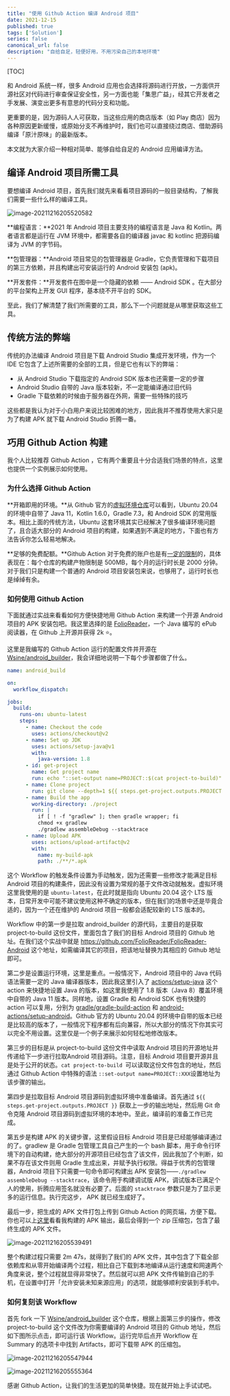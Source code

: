 ```yaml
---
title: "使用 Github Action 编译 Android 项目"
date: 2021-12-15
published: true
tags: ['Solution']
series: false
canonical_url: false
description: "自给自足，轻便好用，不用污染自己的本地环境"
---
```


[TOC]

和 Android 系统一样，很多 Android 应用也会选择将源码进行开放，一方面供开源社区对代码进行审查保证安全性，另一方面也能「集思广益」，经其它开发者之手发展、演变出更多有意思的代码分支和功能。

更重要的是，因为源码人人可获取，当这些应用的商店版本（如 Play 商店）因为各种原因更新缓慢，或原始分支不再维护时，我们也可以直接绕过商店、借助源码编译「原汁原味」的最新版本。

本文就为大家介绍一种相对简单、能够自给自足的 Android 应用编译方法。



## 编译 Android 项目所需工具

要想编译 Android 项目，首先我们就先来看看项目源码的一般目录结构，了解我们需要一些什么样的编译工具。

![image-20211216205520582](https://image.wsine.top/e290608b0930f14d4801fd8aaa7341fb.png)

**编程语言：**2021 年 Android 项目主要支持的编程语言是 Java 和 Kotlin。两者语言都是运行在 JVM 环境中，都需要各自的编译器 javac 和 kotlinc 把源码编译为 JVM 的字节码。

**包管理器：**Android 项目常见的包管理器是 Gradle，它负责管理和下载项目的第三方依赖，并且构建出可安装运行的 Android 安装包 (apk)。

**开发套件：**开发套件在图中是一个隐藏的依赖 —— Android SDK 。在大部分的平台架构上开发 GUI 程序，基本绕不开平台的 SDK。

至此，我们了解清楚了我们所需要的工具，那么下一个问题就是从哪里获取这些工具。

## 传统方法的弊端

传统的办法编译 Android 项目是下载 Android Studio 集成开发环境，作为一个 IDE 它包含了上述所需要的全部的工具，但是它也有以下的弊端：

- 从 Android Studio 下载指定的 Android SDK 版本也还需要一定的步骤
- Android Studio 自带的 Java 版本较新，不一定能编译通过旧代码
- Gradle 下载依赖的时候由于服务器在外网，需要一些特殊的技巧

这些都是我认为对于小白用户来说比较困难的地方，因此我并不推荐使用大家只是为了构建 APK 就下载 Android Studio 折腾一番。

## 巧用 Github Action 构建

我个人比较推荐 Github Action ，它有两个重要且十分合适我们场景的特点，这里也提供一个实例展示如何使用。

### 为什么选择 Github Action

**开箱即用的环境。**从 Github 官方的[虚拟环境仓库](https://github.com/actions/virtual-environments/blob/main/images/linux/Ubuntu2004-README.md)可以看到，Ubuntu 20.04 的环境中自带了 Java 11，Kotlin 1.6.0，Gradle 7.3，和 Android SDK 的常用版本。相比上面的传统方法，Ubuntu 这套环境其实已经解决了很多编译环境问题了，且合适大部分的 Android 项目的构建，如果遇到不满足的地方，下面也有方法告诉你怎么轻易地解决。

**足够的免费配额。**Github Action 对于免费的账户也是有[一定的限制](https://docs.github.com/en/billing/managing-billing-for-github-actions/about-billing-for-github-actions)的，具体表现在：每个仓库的构建产物限制是 500MB，每个月的运行时长是 2000 分钟。对于我们只是构建一个普通的 Android 项目安装包来说，也够用了，运行时长也是绰绰有余。

### 如何使用 Github Action

下面就通过实战来看看如何方便快捷地用 Github Action 来构建一个开源 Android 项目的 APK 安装包吧。我这里选择的是 [FolioReader](https://github.com/FolioReader/FolioReader-Android)，一个 Java 编写的 ePub 阅读器，在 Github 上开源并获得 2k ⭐。

这里是我编写的 Github Action 运行的配置文件并开源在 [Wsine/android_builder](https://github.com/Wsine/android_builder/blob/main/.github/workflows/build.yaml)，我会详细地说明一下每个步骤都做了什么。

```YAML
name: android_build

on:
  workflow_dispatch:

jobs:
  build:
    runs-on: ubuntu-latest
    steps:
      - name: Checkout the code
        uses: actions/checkout@v2
      - name: Set up JDK
        uses: actions/setup-java@v1
        with:
          java-version: 1.8
      - id: get-project
        name: Get project name
        run: echo "::set-output name=PROJECT::$(cat project-to-build)"
      - name: Clone project
        run: git clone --depth=1 ${{ steps.get-project.outputs.PROJECT }} project
      - name: Build the app
        working-directory: ./project
        run: |
          if [ ! -f "gradlew" ]; then gradle wrapper; fi
          chmod +x gradlew
          ./gradlew assembleDebug --stacktrace
      - name: Upload APK
        uses: actions/upload-artifact@v2
        with:
          name: my-build-apk
          path: ./**/*.apk
```

这个 Workflow 的触发条件设置为手动触发，因为还需要一些修改才能满足目标 Android 项目的构建条件，因此没有设置为常规的基于文件改动就触发。虚拟环境这里我使用的是 `ubuntu-latest`，在此时就是指向 Ubuntu 20.04 这个 LTS 版本，日常开发中可能不建议使用这种不确定的版本，但在我们的场景中还是毕竟合适的，因为一个还在维护的 Android 项目一般都会适配较新的 LTS 版本的。

Workflow 中的第一步是拉取 android_builder 的源代码，主要目的是获取 project-to-build 这份文件，里面包含了我们的目标 Android 项目的 Github 地址。在我们这个实战中就是 https://github.com/FolioReader/FolioReader-Android 这个地址，如需编译其它的项目，把该地址替换为其相应的 Github 地址即可。

第二步是设置运行环境，这里是重点。一般情况下，Android 项目中的 Java 代码语法需要一定的 Java 编译器版本，因此我这里引入了 [actions/setup-java](https://github.com/actions/setup-java) 这个 action 来快捷地设置 Java 的版本，如这里我使用了 1.8 版本（Java 8）覆盖环境中自带的 Java 11 版本。同样地，设置 Gradle 和 Android SDK 也有快捷的 action 可以复用，分别为 [gradle/gradle-build-action](https://github.com/gradle/gradle-build-action) 和 [android-actions/setup-android](https://github.com/android-actions/setup-android)。Github 官方的 Ubuntu 20.04 的环境中自带的版本已经是比较高的版本了，一般情况下程序都有后向兼容，所以大部分的情况下你其实可以完全不用设置。这里仅是一个例子来展示如何轻松地修改版本。

第三步的目标是从 project-to-build 这份文件中读取 Android 项目的开源地址并传递给下一步进行拉取Android 项目源码。注意，目标 Android 项目要开源并且是处于公开的状态。`cat project-to-build `可以读取这份文件包含的地址，然后通过 Github Action 中特殊的语法 `::set-output name=PROJECT::XXX`设置地址为该步骤的输出。

第四步是拉取目标 Android 项目源码到虚拟环境中准备编译。首先通过 `${{ steps.get-project.outputs.PROJECT }}` 获取上一步的输出地址，然后用 Git 命令克隆 Android 项目源码到虚拟环境的本地中。至此，编译前的准备工作已完成。

第五步是构建 APK 的关键步骤，这里假设目标 Android 项目是已经能够编译通过的了。gradlew 是 Gradle 包管理工具自己产生的一个 bash 脚本，用于命令行环境下的自动构建，绝大部分的开源项目已经包含了该文件，因此我加了个判断，如果不存在该文件则用 Gradle 生成出来，并赋予执行权限。得益于优秀的包管理器，Android 项目下只需要一句命令即可构建出 APK 安装包——`./gradlew assembleDebug --stacktrace`，该命令用于构建调试版 APK，调试版本已满足个人的使用，折腾应用签名就没有必要了。后面的 `stacktrace` 参数只是为了显示更多的运行信息。执行完这步， APK 就已经生成好了。

最后一步，把生成的 APK 文件打包上传到 Github Action 的网页端，方便下载。你也可以上[这里](https://github.com/Wsine/android_builder/actions/runs/1561922173)看看我构建的 APK 输出，最后会得到一个 zip 压缩包，包含了最终生成的 APK 文件。

![image-20211216205539491](https://image.wsine.top/f4dcff2a76b6651ef4674ba2fd4a0a9a.png)

整个构建过程只需要 2m 47s，就得到了我们的 APK 文件，其中包含了下载全部依赖库和从零开始编译两个过程，相比自己下载到本地编译从运行速度和网速两个角度来说，整个过程就显得非常快了。然后就可以把 APK 文件传输到自己的手机，在设置中打开「允许安装未知来源应用」的选项，就能够顺利安装到手机中。

### 如何复刻该 Workflow

首先 fork 一下 [Wsine/android_builder](https://github.com/Wsine/android_builder) 这个仓库，根据上面第三步的操作，修改 project-to-build 这个文件改为你需要编译的 Android 项目的 Github 地址，然后如下图所示点击，即可运行该 Workflow。运行完毕后点开 Workflow 在 Summary 的选项卡中找到 Artifacts，即可下载带 APK 的压缩包。

![image-20211216205547944](https://image.wsine.top/0fab346b98a0a2cf789043791c138135.png)

![image-20211216205555364](https://image.wsine.top/9b5cd9a75a22a8a35a94466a98e9b9a8.png)



感谢 Github Action，让我们的生活更加的简单快捷。现在就开始上手试试吧。
